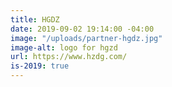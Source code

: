 ```yaml
---
title: HGDZ
date: 2019-09-02 19:14:00 -04:00
image: "/uploads/partner-hgdz.jpg"
image-alt: logo for hgzd
url: https://www.hzdg.com/
is-2019: true
---
```


